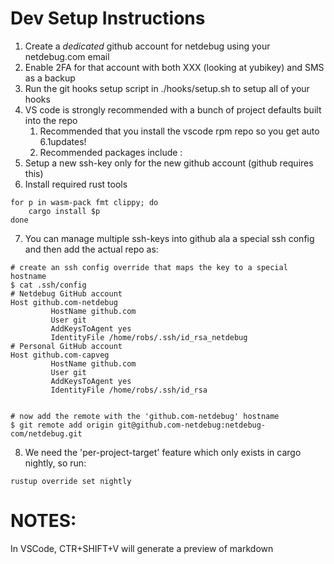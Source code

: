 # Dev Setup Instructions
1. Create a _dedicated_ github account for netdebug using your netdebug.com email
2. Enable 2FA for that account with both XXX (looking at yubikey) and SMS as a backup
3. Run the git hooks setup script in ./hooks/setup.sh to setup all of your hooks
4. VS code is strongly recommended with a bunch of project defaults built into the repo
    1. Recommended that you install the vscode rpm repo so you get auto 6.1updates!
    2. Recommended packages include : 
5. Setup a new ssh-key only for the new github account (github requires this)
6. Install required rust tools
```
for p in wasm-pack fmt clippy; do
    cargo install $p
done
```
7. You can manage multiple ssh-keys into github ala a special ssh config
    and then add the actual repo as:

```
# create an ssh config override that maps the key to a special hostname
$ cat .ssh/config 
# Netdebug GitHub account
Host github.com-netdebug
         HostName github.com
         User git
         AddKeysToAgent yes
         IdentityFile /home/robs/.ssh/id_rsa_netdebug
# Personal GitHub account
Host github.com-capveg
         HostName github.com
         User git
         AddKeysToAgent yes
         IdentityFile /home/robs/.ssh/id_rsa


# now add the remote with the 'github.com-netdebug' hostname
$ git remote add origin git@github.com-netdebug:netdebug-com/netdebug.git
```
8. We need the 'per-project-target' feature which only exists in cargo nightly, so run:
```
rustup override set nightly
```

# NOTES:

In VSCode, CTR+SHIFT+V will generate a preview of markdown
